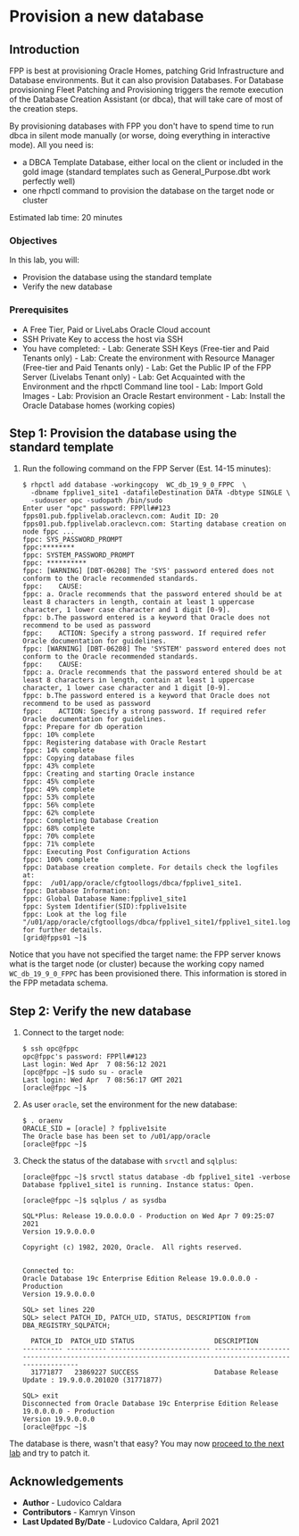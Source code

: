 # Provision a new database

## Introduction
FPP is best at provisioning Oracle Homes, patching Grid Infrastructure and Database environments. But it can also provision Databases. For Database provisioning Fleet Patching and Provisioning triggers the remote execution of the Database Creation Assistant (or dbca), that will take care of most of the creation steps.

By provisioning databases with FPP you don't have to spend time to run dbca in silent mode manually (or worse, doing everything in interactive mode). All you need is:
* a DBCA Template Database, either local on the client or included in the gold image (standard templates such as General_Purpose.dbt work perfectly well)
* one rhpctl command to provision the database on the target node or cluster

Estimated lab time: 20 minutes

### Objectives
In this lab, you will:
- Provision the database using the standard template
- Verify the new database

### Prerequisites
- A Free Tier, Paid or LiveLabs Oracle Cloud account
- SSH Private Key to access the host via SSH
- You have completed:
      - Lab: Generate SSH Keys (Free-tier and Paid Tenants only)
      - Lab: Create the environment with Resource Manager (Free-tier and Paid Tenants only)
      - Lab: Get the Public IP of the FPP Server (Livelabs Tenant only)
      - Lab: Get Acquainted with the Environment and the rhpctl Command line tool
      - Lab: Import Gold Images
      - Lab: Provision an Oracle Restart environment
      - Lab: Install the Oracle Database homes (working copies)

## **Step 1:** Provision the database using the standard template

1. Run the following command on the FPP Server (Est. 14-15 minutes):

    ```
    $ rhpctl add database -workingcopy  WC_db_19_9_0_FPPC  \
      -dbname fpplive1_site1 -datafileDestination DATA -dbtype SINGLE \
      -sudouser opc -sudopath /bin/sudo
    Enter user "opc" password: FPPll##123
    fpps01.pub.fpplivelab.oraclevcn.com: Audit ID: 20
    fpps01.pub.fpplivelab.oraclevcn.com: Starting database creation on node fppc ...
    fppc: SYS_PASSWORD_PROMPT
    fppc:********
    fppc: SYSTEM_PASSWORD_PROMPT
    fppc: **********
    fppc: [WARNING] [DBT-06208] The 'SYS' password entered does not conform to the Oracle recommended standards.
    fppc:    CAUSE:
    fppc: a. Oracle recommends that the password entered should be at least 8 characters in length, contain at least 1 uppercase character, 1 lower case character and 1 digit [0-9].
    fppc: b.The password entered is a keyword that Oracle does not recommend to be used as password
    fppc:    ACTION: Specify a strong password. If required refer Oracle documentation for guidelines.
    fppc: [WARNING] [DBT-06208] The 'SYSTEM' password entered does not conform to the Oracle recommended standards.
    fppc:    CAUSE:
    fppc: a. Oracle recommends that the password entered should be at least 8 characters in length, contain at least 1 uppercase character, 1 lower case character and 1 digit [0-9].
    fppc: b.The password entered is a keyword that Oracle does not recommend to be used as password
    fppc:    ACTION: Specify a strong password. If required refer Oracle documentation for guidelines.
    fppc: Prepare for db operation
    fppc: 10% complete
    fppc: Registering database with Oracle Restart
    fppc: 14% complete
    fppc: Copying database files
    fppc: 43% complete
    fppc: Creating and starting Oracle instance
    fppc: 45% complete
    fppc: 49% complete
    fppc: 53% complete
    fppc: 56% complete
    fppc: 62% complete
    fppc: Completing Database Creation
    fppc: 68% complete
    fppc: 70% complete
    fppc: 71% complete
    fppc: Executing Post Configuration Actions
    fppc: 100% complete
    fppc: Database creation complete. For details check the logfiles at:
    fppc:  /u01/app/oracle/cfgtoollogs/dbca/fpplive1_site1.
    fppc: Database Information:
    fppc: Global Database Name:fpplive1_site1
    fppc: System Identifier(SID):fpplive1site
    fppc: Look at the log file "/u01/app/oracle/cfgtoollogs/dbca/fpplive1_site1/fpplive1_site1.log" for further details.
    [grid@fpps01 ~]$
    ```

Notice that you have not specified the target name: the FPP server knows what is the target node (or cluster) because the working copy named `WC_db_19_9_0_FPPC` has been provisioned there. This information is stored in the FPP metadata schema.

## **Step 2:** Verify the new database

1. Connect to the target node:

    ```
    $ ssh opc@fppc
    opc@fppc's password: FPPll##123
    Last login: Wed Apr  7 08:56:12 2021
    [opc@fppc ~]$ sudo su - oracle
    Last login: Wed Apr  7 08:56:17 GMT 2021
    [oracle@fppc ~]$
    ```

2. As user `oracle`, set the environment for the new database:

    ```
    $ . oraenv
    ORACLE_SID = [oracle] ? fpplive1site
    The Oracle base has been set to /u01/app/oracle
    [oracle@fppc ~]$
    ```

3. Check the status of the database with `srvctl` and `sqlplus`:

    ```
    [oracle@fppc ~]$ srvctl status database -db fpplive1_site1 -verbose
    Database fpplive1_site1 is running. Instance status: Open.
    ```

    ```
    [oracle@fppc ~]$ sqlplus / as sysdba

    SQL*Plus: Release 19.0.0.0.0 - Production on Wed Apr 7 09:25:07 2021
    Version 19.9.0.0.0

    Copyright (c) 1982, 2020, Oracle.  All rights reserved.


    Connected to:
    Oracle Database 19c Enterprise Edition Release 19.0.0.0.0 - Production
    Version 19.9.0.0.0

    SQL> set lines 220
    SQL> select PATCH_ID, PATCH_UID, STATUS, DESCRIPTION from DBA_REGISTRY_SQLPATCH;

      PATCH_ID  PATCH_UID STATUS                    DESCRIPTION
    ---------- ---------- ------------------------- ----------------------------------------------------------------------------------------------------
      31771877   23869227 SUCCESS                   Database Release Update : 19.9.0.0.201020 (31771877)

    SQL> exit
    Disconnected from Oracle Database 19c Enterprise Edition Release 19.0.0.0.0 - Production
    Version 19.9.0.0.0
    [oracle@fppc ~]$
    ```

The database is there, wasn't that easy? You may now [proceed to the next lab](#next) and try to patch it.

## Acknowledgements

- **Author** - Ludovico Caldara
- **Contributors** - Kamryn Vinson
- **Last Updated By/Date** -  Ludovico Caldara, April 2021